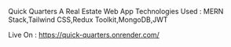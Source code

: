 Quick Quarters A Real Estate Web App 
Technologies Used : MERN Stack,Tailwind CSS,Redux Toolkit,MongoDB,JWT

Live On : https://quick-quarters.onrender.com/
